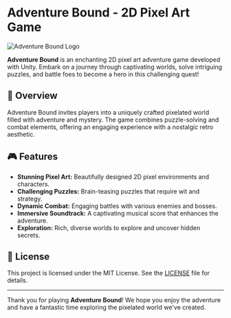 # Adventure Bound - 2D Pixel Art Game

![Adventure Bound Logo](https://firebasestorage.googleapis.com/v0/b/test-firebase-ha.appspot.com/o/pixel-game-logo.png?alt=media&token=9886d92e-050c-491c-aa82-902fce8ffd9a)

**Adventure Bound** is an enchanting 2D pixel art adventure game developed with Unity. Embark on a journey through captivating worlds, solve intriguing puzzles, and battle foes to become a hero in this challenging quest!

## 📖 Overview

Adventure Bound invites players into a uniquely crafted pixelated world filled with adventure and mystery. The game combines puzzle-solving and combat elements, offering an engaging experience with a nostalgic retro aesthetic.

## 🎮 Features

- **Stunning Pixel Art:** Beautifully designed 2D pixel environments and characters.
- **Challenging Puzzles:** Brain-teasing puzzles that require wit and strategy.
- **Dynamic Combat:** Engaging battles with various enemies and bosses.
- **Immersive Soundtrack:** A captivating musical score that enhances the adventure.
- **Exploration:** Rich, diverse worlds to explore and uncover hidden secrets.

## 📜 License

This project is licensed under the MIT License. See the [LICENSE](LICENSE) file for details.

---

Thank you for playing **Adventure Bound**! We hope you enjoy the adventure and have a fantastic time exploring the pixelated world we've created.
